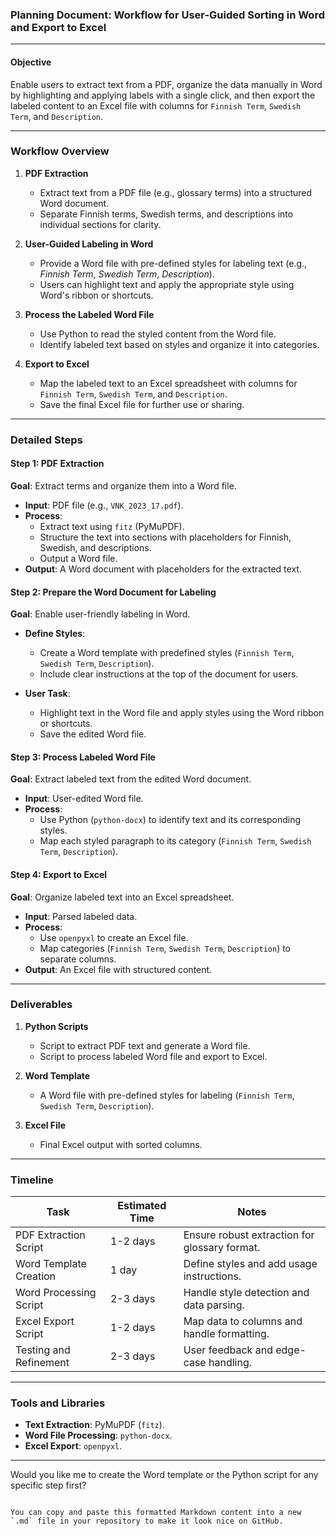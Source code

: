 ### Planning Document: Workflow for User-Guided Sorting in Word and Export to Excel

---

#### **Objective**
Enable users to extract text from a PDF, organize the data manually in Word by highlighting and applying labels with a single click, and then export the labeled content to an Excel file with columns for `Finnish Term`, `Swedish Term`, and `Description`.

---

### **Workflow Overview**

1. **PDF Extraction**
   - Extract text from a PDF file (e.g., glossary terms) into a structured Word document.
   - Separate Finnish terms, Swedish terms, and descriptions into individual sections for clarity.

2. **User-Guided Labeling in Word**
   - Provide a Word file with pre-defined styles for labeling text (e.g., *Finnish Term*, *Swedish Term*, *Description*).
   - Users can highlight text and apply the appropriate style using Word's ribbon or shortcuts.

3. **Process the Labeled Word File**
   - Use Python to read the styled content from the Word file.
   - Identify labeled text based on styles and organize it into categories.

4. **Export to Excel**
   - Map the labeled text to an Excel spreadsheet with columns for `Finnish Term`, `Swedish Term`, and `Description`.
   - Save the final Excel file for further use or sharing.

---

### **Detailed Steps**

#### **Step 1: PDF Extraction**
**Goal**: Extract terms and organize them into a Word file.

- **Input**: PDF file (e.g., `VNK_2023_17.pdf`).
- **Process**:
  - Extract text using `fitz` (PyMuPDF).
  - Structure the text into sections with placeholders for Finnish, Swedish, and descriptions.
  - Output a Word file.
- **Output**: A Word document with placeholders for the extracted text.

#### **Step 2: Prepare the Word Document for Labeling**
**Goal**: Enable user-friendly labeling in Word.

- **Define Styles**:
  - Create a Word template with predefined styles (`Finnish Term`, `Swedish Term`, `Description`).
  - Include clear instructions at the top of the document for users.

- **User Task**:
  - Highlight text in the Word file and apply styles using the Word ribbon or shortcuts.
  - Save the edited Word file.

#### **Step 3: Process Labeled Word File**
**Goal**: Extract labeled text from the edited Word document.

- **Input**: User-edited Word file.
- **Process**:
  - Use Python (`python-docx`) to identify text and its corresponding styles.
  - Map each styled paragraph to its category (`Finnish Term`, `Swedish Term`, `Description`).

#### **Step 4: Export to Excel**
**Goal**: Organize labeled text into an Excel spreadsheet.

- **Input**: Parsed labeled data.
- **Process**:
  - Use `openpyxl` to create an Excel file.
  - Map categories (`Finnish Term`, `Swedish Term`, `Description`) to separate columns.
- **Output**: An Excel file with structured content.

---

### **Deliverables**

1. **Python Scripts**
   - Script to extract PDF text and generate a Word file.
   - Script to process labeled Word file and export to Excel.

2. **Word Template**
   - A Word file with pre-defined styles for labeling (`Finnish Term`, `Swedish Term`, `Description`).

3. **Excel File**
   - Final Excel output with sorted columns.

---

### **Timeline**

| **Task**                              | **Estimated Time** | **Notes**                                      |
|---------------------------------------|--------------------|-----------------------------------------------|
| PDF Extraction Script                 | 1-2 days           | Ensure robust extraction for glossary format. |
| Word Template Creation                | 1 day              | Define styles and add usage instructions.     |
| Word Processing Script                | 2-3 days           | Handle style detection and data parsing.      |
| Excel Export Script                   | 1-2 days           | Map data to columns and handle formatting.    |
| Testing and Refinement                | 2-3 days           | User feedback and edge-case handling.         |

---

### **Tools and Libraries**

- **Text Extraction**: PyMuPDF (`fitz`).
- **Word File Processing**: `python-docx`.
- **Excel Export**: `openpyxl`.

---

Would you like me to create the Word template or the Python script for any specific step first?
```

You can copy and paste this formatted Markdown content into a new `.md` file in your repository to make it look nice on GitHub.
